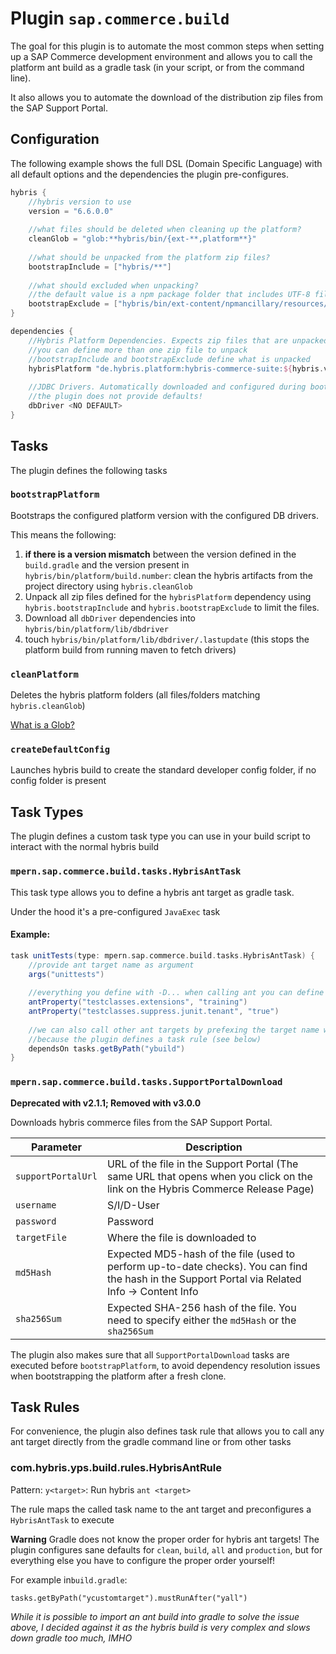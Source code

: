 # Plugin `sap.commerce.build`

The goal for this plugin is to automate the most common steps when setting up a SAP Commerce development environment and allows you to call the platform ant build as a gradle task (in your script, or from the command line).

It also allows you to automate the download of the distribution zip files from the SAP Support Portal.

## Configuration 
 
The following example shows the full DSL (Domain Specific Language) with all default options and the dependencies the 
plugin pre-configures.

```groovy
hybris {
    //hybris version to use
    version = "6.6.0.0"
    
    //what files should be deleted when cleaning up the platform?
    cleanGlob = "glob:**hybris/bin/{ext-**,platform**}"
    
    //what should be unpacked from the platform zip files?
    bootstrapInclude = ["hybris/**"]
    
    //what should excluded when unpacking?
    //the default value is a npm package folder that includes UTF-8 filenames, which lead to problems on linux
    bootstrapExclude = ["hybris/bin/ext-content/npmancillary/resources/npm/node_modules/http-server/node_modules/ecstatic/test/**"]
}

dependencies {
    //Hybris Platform Dependencies. Expects zip files that are unpacked into the project root folder
    //you can define more than one zip file to unpack
    //bootstrapInclude and bootstrapExclude define what is unpacked
    hybrisPlatform "de.hybris.platform:hybris-commerce-suite:${hybris.version.get()}@zip"
    
    //JDBC Drivers. Automatically downloaded and configured during bootstrap, if a dependency is configured
    //the plugin does not provide defaults!
    dbDriver <NO DEFAULT>
}
```

## Tasks

The plugin defines the following tasks

### `bootstrapPlatform`

Bootstraps the configured platform version with the configured DB drivers.

This means the following:

1. **if there is a version mismatch** between the version defined
   in the `build.gradle` and the version present in `hybris/bin/platform/build.number`:
   clean the hybris artifacts from the project directory using `hybris.cleanGlob`
1. Unpack all zip files defined for the `hybrisPlatform` dependency using `hybris.bootstrapInclude` and
   `hybris.bootstrapExclude` to limit the files.
1. Download all `dbDriver` dependencies into `hybris/bin/platform/lib/dbdriver`
1. touch `hybris/bin/platform/lib/dbdriver/.lastupdate`
   (this stops the platform build from running maven to fetch drivers)

### `cleanPlatform`

Deletes the hybris platform folders (all files/folders matching `hybris.cleanGlob`)

[What is a Glob?](https://docs.oracle.com/javase/tutorial/essential/io/fileOps.html#glob)

### `createDefaultConfig`

Launches hybris build to create the standard developer config folder, if no config folder is present

## Task Types

The plugin defines a custom task type you can use in your build script to interact with the normal hybris build

### `mpern.sap.commerce.build.tasks.HybrisAntTask`

This task type allows you to define a hybris ant target as gradle task.

Under the hood it's a pre-configured `JavaExec` task

#### Example:

```groovy
task unitTests(type: mpern.sap.commerce.build.tasks.HybrisAntTask) {
    //provide ant target name as argument
    args("unittests")
    
    //everything you define with -D... when calling ant you can define via antProperty
    antProperty("testclasses.extensions", "training")
    antProperty("testclasses.suppress.junit.tenant", "true")
    
    //we can also call other ant targets by prefexing the target name with `y`
    //because the plugin defines a task rule (see below)
    dependsOn tasks.getByPath("ybuild")
}
```

### `mpern.sap.commerce.build.tasks.SupportPortalDownload`

**Deprecated with v2.1.1; Removed with v3.0.0**

Downloads hybris commerce files from the SAP Support Portal.

| Parameter     | Description |
| ------------- | ------------- |
| `supportPortalUrl` | URL of the file in the Support Portal (The same URL that opens when you click on the link on the Hybris Commerce Release Page) |
| `username`         | S/I/D-User |
| `password`         | Password  |
| `targetFile`       | Where the file is downloaded to |
| `md5Hash`          | Expected MD5-hash of the file (used to perform up-to-date checks). You can find the hash in the Support Portal via Related Info -> Content Info |
| `sha256Sum`        | Expected SHA-256 hash of the file. You need to specify either the `md5Hash` or the `sha256Sum` |

The plugin also makes sure that all `SupportPortalDownload` tasks are executed before `bootstrapPlatform`, to avoid
dependency resolution issues when bootstrapping the platform after a fresh clone.

## Task Rules

For convenience, the plugin also defines task rule that allows you to call any ant target directly from the gradle
command line or from other tasks


### com.hybris.yps.build.rules.HybrisAntRule

Pattern: `y<target>`: Run hybris `ant <target>`

The rule maps the called task name to the ant target and preconfigures a `HybrisAntTask` to execute

**Warning** Gradle does not know the proper order for hybris ant targets! The plugin configures sane defaults for
`clean`, `build`, `all` and `production`, but for everything else you have to configure the proper order
yourself!

For example in`build.gradle`:
````
tasks.getByPath("ycustomtarget").mustRunAfter("yall")
````
*While it is possible to import an ant build into gradle to solve the issue above, I decided against it as the hybris build is very complex and slows down gradle too much, IMHO*
